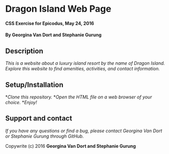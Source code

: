 # **Dragon Island Web Page**

#### CSS Exercise for Epicodus, May 24, 2016

#### **By Georgina Van Dort and Stephanie Gurung**

## Description

_This is a website about a luxury island resort by the name of Dragon Island. Explore this website to find amenities, activities, and contact information._

## Setup/Installation

*_Clone this repository._
*_Open the HTML file on a web browser of your choice._
*_Enjoy!_

## Support and contact

_If you have any questions or find a bug, please contact Georgina Van Dort or Stephanie Gurung through GitHub._

Copywrite (c) 2016 **Georgina Van Dort and Stephanie Gurung**
